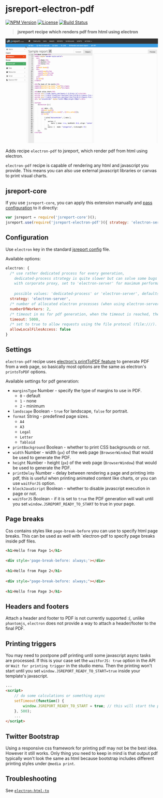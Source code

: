 # jsreport-electron-pdf
[![NPM Version](http://img.shields.io/npm/v/jsreport-electron-pdf.svg?style=flat-square)](https://npmjs.com/package/jsreport-electron-pdf)
[![License](http://img.shields.io/npm/l/jsreport-electron-pdf.svg?style=flat-square)](http://opensource.org/licenses/MIT)
[![Build Status](https://travis-ci.org/bjrmatos/jsreport-electron-pdf.png?branch=master)](https://travis-ci.org/bjrmatos/jsreport-electron-pdf)

> **jsreport recipe which renders pdf from html using electron**

![demo](demo.gif)

Adds recipe `electron-pdf` to jsreport, which render pdf from html using electron.

`electron-pdf` recipe is capable of rendering any html and javascript you provide. This means you can also use external javascript libraries or canvas to print visual charts.

## jsreport-core

If you use `jsreport-core`, you can apply this extension manually and [pass configuration](#configuration) to it directly:

```js
var jsreport = require('jsreport-core')();
jsreport.use(require('jsreport-electron-pdf')({ strategy: 'electron-server' }));
```

## Configuration

Use `electron` key in the standard [jsreport config](https://github.com/jsreport/jsreport/blob/master/config.md) file.

Available options:

```js
electron: {
  /* use rather dedicated process for every generation, 
    dedicated-process strategy is quite slower but can solve some bugs 
    with corporate proxy, set to 'electron-server' for maximum performance. 

    possible values: 'dedicated-process' or 'electron-server', defaults to 'dedicated-process' */
  strategy: 'electron-server',
  /* number of allocated electron processes (when using electron-server strategy) */
  numberOfWorkers: 2,
  /* timeout in ms for pdf generation, when the timeout is reached, the conversion is cancelled */
  timeout: 5000,
  /* set to true to allow requests using the file protocol (file:///). defaults to false */
  allowLocalFilesAccess: false
}
```

## Settings

`electron-pdf` recipe uses [electron's printToPDF feature](http://electron.atom.io/docs/v0.35.0/api/web-contents/#webcontents-printtopdf-options-callback) to generate PDF from a web page, so basically most options are the same as electron's `printoToPDF` options.

Available settings for pdf generation:

- `marginsType` Number - specify the type of margins to use in PDF.
  - `0` - default
  - `1` - none
  - `2` - minimum
- `landscape` Boolean - `true` for landscape, `false` for portrait.
- `format` String - predefined page sizes.
  - `A4`
  - `A3`
  - `Legal`
  - `Letter`
  - `Tabloid` 
- `printBackground` Boolean - whether to print CSS backgrounds or not.
- `width` Number - width (`px`) of the web page (`BrowserWindow`) that would be used to generate the PDF.
- `height` Number - height (`px`) of the web page (`BrowserWindow`) that would be used to generate the PDF.
- `printDelay` Number - delay between rendering a page and printing into pdf, this is useful when printing animated content like charts, or you can use `waitForJS` option.
- `blockJavaScript` Boolean - whether to disable javascript execution in page or not.
- `waitForJS` Boolean - if it is set to `true` the PDF generation will wait until you set `window.JSREPORT_READY_TO_START` to true in your page.

## Page breaks

Css contains styles like `page-break-before` you can use to specify html page breaks. This can be used as well with `electron-pdf to specify page breaks inside pdf files.

```html
<h1>Hello from Page 1</h1>

<div style='page-break-before: always;'></div>

<h1>Hello from Page 2</h1>

<div style="page-break-before: always;"></div>

<h1>Hello from Page 3</h1>
```

## Headers and footers

Attach a header and footer to PDF is not currently supported :(, unlike `phantomjs`, `electron` does not provide a way to attach a header/footer to the final PDF.

## Printing triggers

You may need to postpone pdf printing until some javascript async tasks are processed. If this is your case set the `waitForJS: true` option in the API or `Wait for printing trigger` in the studio menu. Then the printing won't start until you set `window.JSREPORT_READY_TO_START=true` inside your template's javascript.

```html
...
<script>
    // do some calculations or something async
    setTimeout(function() {
        window.JSREPORT_READY_TO_START = true; // this will start the pdf printing
    }, 500);
    ...
</script>
```

## Twitter Bootstrap
Using a responsive css framework for printing pdf may not be the best idea. However it still works. Only thing you need to keep in mind is that output pdf typically won't look the same as html because bootstrap includes different printing styles under `@media print`.

## Troubleshooting

See [`electron-html-to`](https://github.com/bjrmatos/electron-html-to#troubleshooting)
